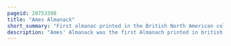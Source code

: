 ```yaml
---
pageid: 20753398
title: "Ames Almanack"
short_summary: "First almanac printed in the British North American colonies."
description: "Ames' Almanack was the first Almanach printed in british north american Colonies. While benjamin Franklin's poor Richard's Almanack is more widely known the Ames' Almanack had a much larger Audience. Franklin's Publication had a Circulation of 10000 Copies compared to 60000 for the Ames almanack."
---
```

